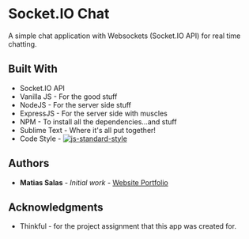# Socket.IO Chat

A simple chat application with Websockets (Socket.IO API) for real time chatting.

## Built With

* Socket.IO API
* Vanilla JS - For the good stuff
* NodeJS - For the server side stuff
* ExpressJS - For the server side with muscles
* NPM - To install all the dependencies...and stuff
* Sublime Text - Where it's all put together!
* Code Style - [![js-standard-style](https://img.shields.io/badge/code%20style-standard-brightgreen.svg)](http://standardjs.com/)
 

## Authors

* **Matias Salas** - *Initial work* - [Website Portfolio](http://www.matiasis.me)

## Acknowledgments

* Thinkful - for the project assignment that this app was created for.



